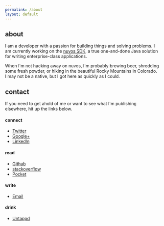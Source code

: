 ```yaml
---
permalink: /about
layout: default
---
```

## about

I am a developer with a passion for building things and solving problems. I am currently working on
the [nuvos SDK][1], a true one-and-done Java solution for writing enterprise-class applications.

When I'm not hacking away on nuvos, I'm probably brewing beer, shredding some fresh powder, or
hiking in the beautiful Rocky Mountains in Colorado. I may not be a native, but I got here as
quickly as I could.

## contact

If you need to get ahold of me or want to see what I'm publishing elsewhere, hit up the links below.

#### connect
 - [Twitter](https://www.twitter.com/sarumont)
 - [Google+](https://plus.google.com/+RichardKolkovich)
 - [LinkedIn](http://www.linkedin.com/in/richardkolkovich)

#### read
 - [Github](https://www.github.com/sarumont)
 - [stackoverflow](http://stackoverflow.com/users/43356/sarumont)
 - [Pocket](https://getpocket.com/@sarumont)

#### write
 - [Email](mailto:richard@sigil.org)

#### drink
 - [Untappd](https://untappd.com/user/sarumont)

 [1]: http://www.nuvos.com
